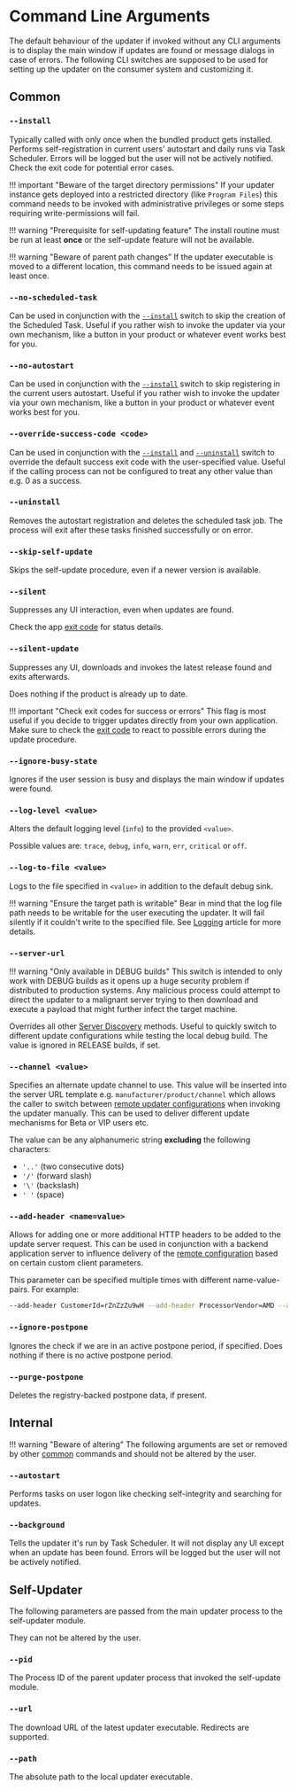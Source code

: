 # Command Line Arguments

The default behaviour of the updater if invoked without any CLI arguments is to display the main window if updates are found or message dialogs in case of errors. The following CLI switches are supposed to be used for setting up the updater on the consumer system and customizing it.

## Common

### `--install`

Typically called with only once when the bundled product gets installed. Performs self-registration in current users' autostart and daily runs via Task Scheduler. Errors will be logged but the user will not be actively notified. Check the exit code for potential error cases.

!!! important "Beware of the target directory permissions"
    If your updater instance gets deployed into a restricted directory (like `Program Files`) this command needs to be invoked with administrative privileges or some steps requiring write-permissions will fail.

!!! warning "Prerequisite for self-updating feature"
    The install routine must be run at least **once** or the self-update feature will not be available.

!!! warning "Beware of parent path changes"
    If the updater executable is moved to a different location, this command needs to be issued again at least once.

### `--no-scheduled-task`

Can be used in conjunction with the [`--install`](#-install) switch to skip the creation of the Scheduled Task. Useful if you rather wish to invoke the updater via your own mechanism, like a button in your product or whatever event works best for you.

### `--no-autostart`

Can be used in conjunction with the [`--install`](#-install) switch to skip registering in the current users autostart. Useful if you rather wish to invoke the updater via your own mechanism, like a button in your product or whatever event works best for you.

### `--override-success-code <code>`

Can be used in conjunction with the [`--install`](#-install) and [`--uninstall`](#-uninstall) switch to override the default success exit code with the user-specified value. Useful if the calling process can not be configured to treat any other value than e.g. 0 as a success.

### `--uninstall`

Removes the autostart registration and deletes the scheduled task job. The process will exit after these tasks finished successfully or on error.

### `--skip-self-update`

Skips the self-update procedure, even if a newer version is available.

### `--silent`

Suppresses any UI interaction, even when updates are found.

Check the app [exit code](Exit-Codes.md) for status details.

### `--silent-update`

Suppresses any UI, downloads and invokes the latest release found and exits afterwards.

Does nothing if the product is already up to date.

!!! important "Check exit codes for success or errors"
    This flag is most useful if you decide to trigger updates directly from your own application.  
    Make sure to check the [exit code](Exit-Codes.md) to react to possible errors during the update procedure.

### `--ignore-busy-state`

Ignores if the user session is busy and displays the main window if updates were found.

### `--log-level <value>`

Alters the default logging level (`info`) to the provided `<value>`.

Possible values are: `trace`, `debug`, `info`, `warn`, `err`, `critical` or `off`.

### `--log-to-file <value>`

Logs to the file specified in `<value>` in addition to the default debug sink.

!!! warning "Ensure the target path is writable"
    Bear in mind that the log file path needs to be writable for the user executing the updater. It will fail silently if it couldn't write to the specified file. See [Logging](Logging.md) article for more details.

### `--server-url`

!!! warning "Only available in DEBUG builds"
    This switch is intended to only work with DEBUG builds as it opens up a huge security problem if distributed to production systems. Any malicious process could attempt to direct the updater to a malignant server trying to then download and execute a payload that might further infect the target machine.

Overrides all other [Server Discovery](Server-Discovery.md) methods. Useful to quickly switch to different update configurations while testing the local debug build. The value is ignored in RELEASE builds, if set.

### `--channel <value>`

Specifies an alternate update channel to use. This value will be inserted into the server URL template e.g. `manufacturer/product/channel` which allows the caller to switch between [remote updater configurations](Remote-Configuration.md) when invoking the updater manually. This can be used to deliver different update mechanisms for Beta or VIP users etc.

The value can be any alphanumeric string **excluding** the following characters:

- `'..'` (two consecutive dots)
- `'/'` (forward slash)
- `'\'` (backslash)
- `' '`&nbsp;(space)

### `--add-header <name=value>`

Allows for adding one or more additional HTTP headers to be added to the update server request. This can be used in conjunction with a backend application server to influence delivery of the [remote configuration](Remote-Configuration.md) based on certain custom client parameters.

This parameter can be specified multiple times with different name-value-pairs. For example:

```bash
--add-header CustomerId=rZnZzZu9wH --add-header ProcessorVendor=AMD --add-header IsVIP=true
```

### `--ignore-postpone`

Ignores the check if we are in an active postpone period, if specified. Does nothing if there is no active postpone period.

### `--purge-postpone`

Deletes the registry-backed postpone data, if present.

## Internal

!!! warning "Beware of altering"
    The following arguments are set or removed by other [common](#common) commands and should not be altered by the user.

### `--autostart`

Performs tasks on user logon like checking self-integrity and searching for updates.

### `--background`

Tells the updater it's run by Task Scheduler. It will not display any UI except when an update has been found. Errors will be logged but the user will not be actively notified.

## Self-Updater

The following parameters are passed from the main updater process to the self-updater module.

They can not be altered by the user.

### `--pid`

The Process ID of the parent updater process that invoked the self-update module.

### `--url`

The download URL of the latest updater executable. Redirects are supported.

### `--path`

The absolute path to the local updater executable.
